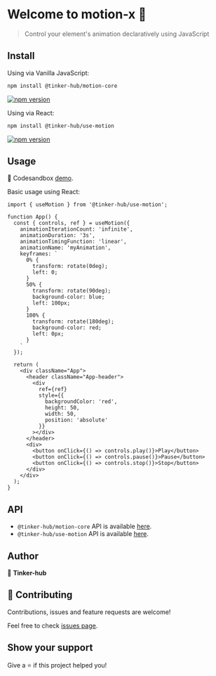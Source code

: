 # Welcome to motion-x 👋

> Control your element's animation declaratively using JavaScript 

## Install

Using via Vanilla JavaScript:
```sh
npm install @tinker-hub/motion-core
```

[![npm version](https://badge.fury.io/js/%40tinker-hub%2Fmotion-core.svg)](https://badge.fury.io/js/%40tinker-hub%2Fmotion-core)


Using via React:
```sh
npm install @tinker-hub/use-motion
```

[![npm version](https://badge.fury.io/js/%40tinker-hub%2Fuse-motion.svg)](https://badge.fury.io/js/%40tinker-hub%2Fuse-motion)

## Usage

🚀 Codesandbox [demo](https://codesandbox.io/s/tinker-hubuse-motion-nov06).

Basic usage using React:

```JSX
import { useMotion } from '@tinker-hub/use-motion';

function App() {
  const { controls, ref } = useMotion({
    animationIterationCount: 'infinite',
    animationDuration: '3s',
    animationTimingFunction: 'linear',
    animationName: 'myAnimation',
    keyframes: `
      0% {
        transform: rotate(0deg);
        left: 0;
      }
      50% {
        transform: rotate(90deg);
        background-color: blue;
        left: 100px;
      }
      100% {
        transform: rotate(180deg);
        background-color: red;
        left: 0px;
      }
    `
  });

  return (
    <div className="App">
      <header className="App-header">
        <div
          ref={ref}
          style={{
            backgroundColor: 'red',
            height: 50,
            width: 50,
            position: 'absolute'
          }}
        ></div>
      </header>
      <div>
        <button onClick={() => controls.play()}>Play</button>
        <button onClick={() => controls.pause()}>Pause</button>
        <button onClick={() => controls.stop()}>Stop</button>
      </div>
    </div>
  );
}
```

## API

- `@tinker-hub/motion-core` API is available [here](https://github.com/tinker-hub/motion-x/tree/master/packages/motion-core).
- `@tinker-hub/use-motion` API is available [here](https://github.com/tinker-hub/motion-x/tree/master/packages/use-motion).


## Author

👤 **Tinker-hub**


## 🤝 Contributing

Contributions, issues and feature requests are welcome!

Feel free to check [issues page](https://github.com/tinker-hub/motion-x/issues). 

## Show your support

Give a ⭐️ if this project helped you!